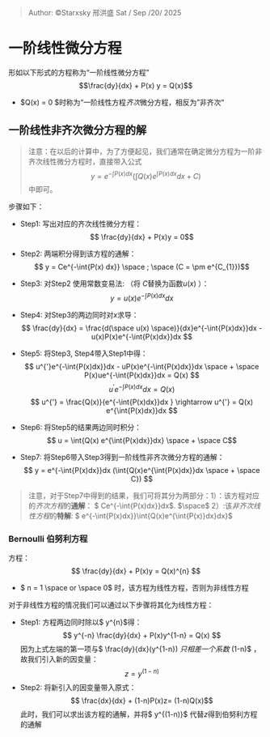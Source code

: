 >Author:  ©️Starxsky 邢洪盛 Sat / Sep /20/ 2025
# 一阶线性微分方程
形如以下形式的方程称为“一阶线性微分方程” $$\frac{dy}{dx} + P(x) y  = Q(x)$$

* $Q(x) = 0 $时称为“一阶线性方程*齐次*微分方程，相反为”非齐次“

## 一阶线性非齐次微分方程的解
>注意：在以后的计算中，为了方便起见，我们通常在确定微分方程为一阶非齐次线性微分方程时，直接带入公式$$ y = e^{-\int{P(x)dx}} (\int{Q(x)e^{\int{P(x)dx}}dx + C})$$中即可。

步骤如下：
- Step1: 写出对应的齐次线性微分方程：
$$ \frac{dy}{dx} + P(x)y = 0$$
- Step2: 两端积分得到该方程的通解：
$$ y = Ce^{-\int{P(x) dx}} \space ; \space (C = \pm e^{C_{1}})$$
- Step3: 对Step2 使用常数变易法:
（将 $C$替换为函数$u(x)$ ）：
$$ y = u(x)e^{-\int{P(x)dx}}dx$$

- Step4: 对Step3的两边同时对$x$求导：
$$ \frac{dy}{dx} = \frac{d(\space u(x) \space)}{dx}e^{-\int{P(x)dx}}dx - u(x)P(x)e^{-\int{P(x)dx}}dx $$

- Step5: 将Step3, Step4带入Step1中得：
$$ u^{'}e^{-\int{P(x)dx}}dx - uP(x)e^{-\int{P(x)dx}}dx \space + \space P(x)ue^{-\int{P(x)dx}}dx  = Q(x) $$
$$ u^{'}e^{-\int{P(x)dx}}dx  = Q(x) $$
$$ u^{'} = \frac{Q(x)}{e^{-\int{P(x)dx}}dx }  \rightarrow u^{'} = Q(x) e^{\int{P(x)dx}}dx $$
- Step6: 将Step5的结果两边同时积分：
$$ u = \int{Q(x) e^{\int{P(x)dx}}dx} \space + \space C$$
- Step7: 将Step6带入Step3得到一阶线性非齐次微分方程的通解：
$$ y = e^{-\int{P(x)dx}}dx  (\int{Q(x)e^{\int{P(x)dx}}dx \space + \space C}) $$

> 注意，对于Step7中得到的结果，我们可将其分为两部分：1）：该方程对应的*齐次方程*的**通解**： $ Ce^{-\int{P(x)dx}}dx$. $\space$
2）:该*非齐次线性方程*的**特解**: $ e^{-\int{P(x)dx}}\int{Q(x)e^{\int{P(x)}dx}dx}$


### Bernoulli 伯努利方程

方程：
$$ \frac{dy}{dx} + P(x)y = Q(x)^{n} $$
* $ n = 1 \space or \space 0$ 时，该方程为线性方程，否则为非线性方程

对于非线性方程的情况我们可以通过以下步骤将其化为线性方程：
- Step1: 方程两边同时除以$ y^{n}$得：
$$ y^{-n} \frac{dy}{dx} + P(x)y^{1-n} = Q(x) $$
因为上式左端的第一项与$ \frac{dy}{dx}(y^{1-n}) $只相差一个系数$ (1-n)$ ，故我们引入新的因变量：$$ z = y^{(1-n)}$$ 
- Step2: 将新引入的因变量带入原式：
$$ \frac{dx}{dx} + (1-n)P(x)z= (1-n)Q(x)$$
此时，我们可以求出该方程的通解，并将$ y^{(1-n)}$ 代替$z$得到伯努利方程的通解


